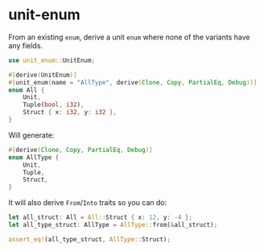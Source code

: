 # unit-enum

From an existing `enum`, derive a unit `enum` where none of the
variants have any fields.

```rust
use unit_enum::UnitEnum;

#[derive(UnitEnum)]
#[unit_enum(name = "AllType", derive(Clone, Copy, PartialEq, Debug))]
enum All {
    Unit,
    Tuple(bool, i32),
    Struct { x: i32, y: i32 },
}
```

Will generate:

```rust
#[derive(Clone, Copy, PartialEq, Debug)]
enum AllType {
    Unit,
    Tuple,
    Struct,
}
```

It will also derive `From`/`Into` traits so you can do:

```rust
let all_struct: All = All::Struct { x: 12, y: -4 };
let all_type_struct: AllType = AllType::from(&all_struct);

assert_eq!(all_type_struct, AllType::Struct);
```